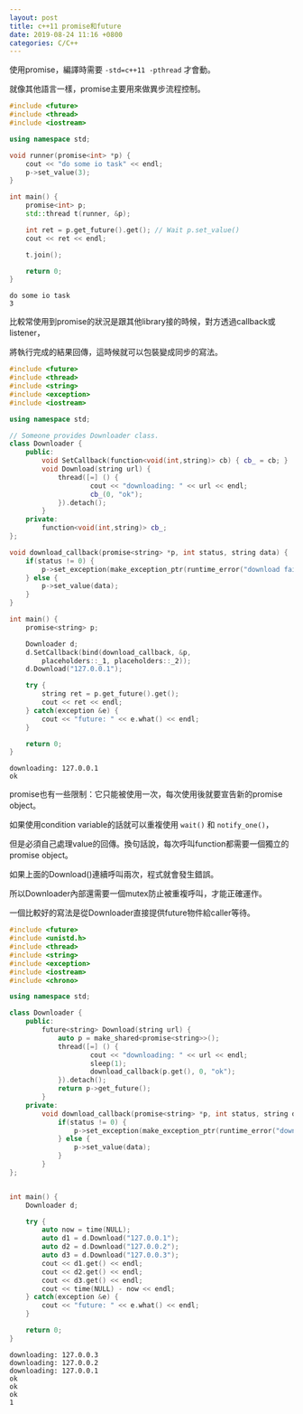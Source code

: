 ```yaml
---
layout: post
title: c++11 promise和future
date: 2019-08-24 11:16 +0800
categories: C/C++
---
```


使用promise，編譯時需要 `-std=c++11 -pthread` 才會動。

就像其他語言一樣，promise主要用來做異步流程控制。

```c++
#include <future>
#include <thread>
#include <iostream>

using namespace std;

void runner(promise<int> *p) {
    cout << "do some io task" << endl;
    p->set_value(3);
}

int main() {
    promise<int> p;
    std::thread t(runner, &p);

    int ret = p.get_future().get(); // Wait p.set_value()
    cout << ret << endl;

    t.join();

    return 0;
}
```

```
do some io task
3
```

比較常使用到promise的狀況是跟其他library接的時候，對方透過callback或listener，

將執行完成的結果回傳，這時候就可以包裝變成同步的寫法。

```cpp
#include <future>
#include <thread>
#include <string>
#include <exception>
#include <iostream>

using namespace std;

// Someone provides Downloader class.
class Downloader {
    public:
        void SetCallback(function<void(int,string)> cb) { cb_ = cb; }
        void Download(string url) {
            thread([=] () {
                    cout << "downloading: " << url << endl;
                    cb_(0, "ok");
            }).detach();
        }
    private:
        function<void(int,string)> cb_;
};

void download_callback(promise<string> *p, int status, string data) {
    if(status != 0) {
        p->set_exception(make_exception_ptr(runtime_error("download failed")));
    } else {
        p->set_value(data);
    }
}

int main() {
    promise<string> p;

    Downloader d;
    d.SetCallback(bind(download_callback, &p,
        placeholders::_1, placeholders::_2));
    d.Download("127.0.0.1");

    try {
        string ret = p.get_future().get();
        cout << ret << endl;
    } catch(exception &e) {
        cout << "future: " << e.what() << endl;
    }

    return 0;
}
```

```
downloading: 127.0.0.1
ok
```

promise也有一些限制：它只能被使用一次，每次使用後就要宣告新的promise object。

如果使用condition variable的話就可以重複使用 `wait()` 和 `notify_one()`，

但是必須自己處理value的回傳。換句話說，每次呼叫function都需要一個獨立的promise object。

如果上面的Download()連續呼叫兩次，程式就會發生錯誤。

所以Downloader內部還需要一個mutex防止被重複呼叫，才能正確運作。


一個比較好的寫法是從Downloader直接提供future物件給caller等待。

```cpp
#include <future>
#include <unistd.h>
#include <thread>
#include <string>
#include <exception>
#include <iostream>
#include <chrono>

using namespace std;

class Downloader {
    public:
        future<string> Download(string url) {
            auto p = make_shared<promise<string>>();
            thread([=] () {
                    cout << "downloading: " << url << endl;
                    sleep(1);
                    download_callback(p.get(), 0, "ok");
            }).detach();
            return p->get_future();
        }
    private:
        void download_callback(promise<string> *p, int status, string data) {
            if(status != 0) {
                p->set_exception(make_exception_ptr(runtime_error("download failed")));
            } else {
                p->set_value(data);
            }
        }
};


int main() {
    Downloader d;

    try {
        auto now = time(NULL);
        auto d1 = d.Download("127.0.0.1");
        auto d2 = d.Download("127.0.0.2");
        auto d3 = d.Download("127.0.0.3");
        cout << d1.get() << endl;
        cout << d2.get() << endl;
        cout << d3.get() << endl;
        cout << time(NULL) - now << endl;
    } catch(exception &e) {
        cout << "future: " << e.what() << endl;
    }

    return 0;
}
```

```
downloading: 127.0.0.3
downloading: 127.0.0.2
downloading: 127.0.0.1
ok
ok
ok
1
```
